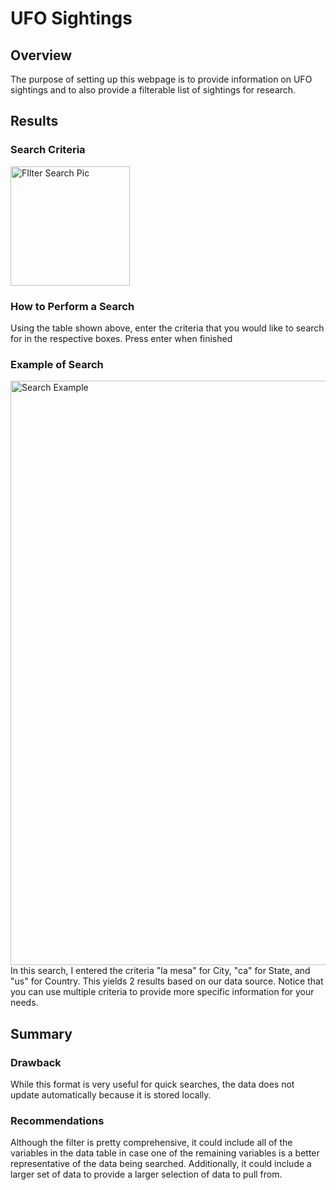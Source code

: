 # UFO Sightings

## Overview
The purpose of setting up this webpage is to provide information on UFO sightings and to also provide a filterable list of sightings for research.
## Results

### Search Criteria
<img width="191" alt="FIlter Search Pic" src="https://user-images.githubusercontent.com/101011641/169725583-d65e8b42-1451-49c8-a688-dd763363de5d.png">

### How to Perform a Search

Using the table shown above, enter the criteria that you would like to search for in the respective boxes. Press enter when finished

### Example of Search

<img width="935" alt="Search Example" src="https://user-images.githubusercontent.com/101011641/169725711-d56dd053-6e5a-4c42-afc2-9b4b0e9f371e.png">
In this search, I entered the criteria "la mesa" for City, "ca" for State, and "us" for Country. This yields 2 results based on our data source. Notice that you can use multiple criteria to provide more specific information for your needs.

## Summary

### Drawback

While this format is very useful for quick searches, the data does not update automatically because it is stored locally.

### Recommendations

Although the filter is pretty comprehensive, it could include all of the variables in the data table in case one of the remaining variables is a better representative of the data being searched. Additionally, it could include a larger set of data to provide a larger selection of data to pull from.
